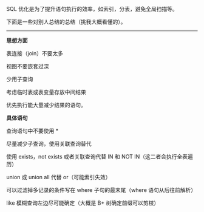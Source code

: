 SQL 优化是为了提升语句执行的效率，如索引，分表，避免全局扫描等。

下面是一些对别人总结的总结（挑我大概看懂的）。

***

**思想方面**

表连接（join）不要太多

视图不要嵌套过深

少用子查询

考虑临时表或表变量存放中间结果

优先执行能大量减少结果的语句。



**具体语句**

查询语句中不要使用 *

尽量减少子查询，使用关联查询替代

使用 exists，not exists 或者关联查询代替 IN 和 NOT IN（这二者会执行全表遍历）

union 或 union all 代替 or（可能索引失效）

可以过滤掉多记录的条件写在 where 子句的最末尾（where 语句从后往前解析）

like 模糊查询左边尽可能确定（大概是 B+ 树确定前缀可以剪枝）

